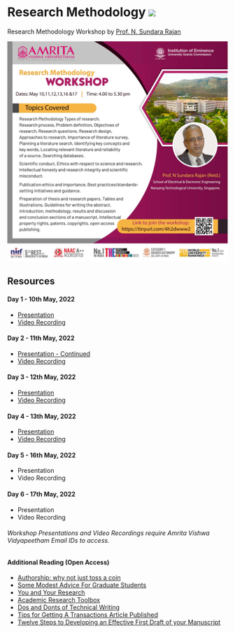 # Research Methodology ![](https://img.shields.io/badge/-Workshop-orange)

Research Methodology Workshop by [Prof. N. Sundara Rajan](https://www.linkedin.com/in/narasimman-sundararajan-42333213/)

<p align="center">
  <img src="Assets/images/Poster.png" width="600" />
</p>  

## Resources

#### **Day 1 - 10th May, 2022**

- [Presentation](https://amritavishwavidyapeetham-my.sharepoint.com/:b:/g/personal/cybersecurity_amrita_edu/EdE5BCGwWFpJoGqRcULrT_wBs_166QyfkCs9rE92LvKLow)
- [Video Recording](https://amritavishwavidyapeetham-my.sharepoint.com/:v:/g/personal/cybersecurity_amrita_edu/ETQCrUNjvTNHunJkRK2YKvEBMTvpeOv_tBigdWMp-giVSA)

#### **Day 2 - 11th May, 2022**

- [Presentation - Continued](https://amritavishwavidyapeetham-my.sharepoint.com/:b:/g/personal/cybersecurity_amrita_edu/EdE5BCGwWFpJoGqRcULrT_wBs_166QyfkCs9rE92LvKLow)
- [Video Recording](https://amritavishwavidyapeetham-my.sharepoint.com/:v:/g/personal/n_prabhu_cb_students_amrita_edu/EVdRETujUV1IjrhqRypNPj4BeIxoMH-fGI9_4C9qH7fuWw)

#### **Day 3 - 12th May, 2022**

- [Presentation](https://amritavishwavidyapeetham-my.sharepoint.com/:b:/g/personal/cybersecurity_amrita_edu/EQYgQjqisZlHhtq1eYk85dgBdQooz0In80OSJ-DA6BWz3w)
- [Video Recording](https://amritavishwavidyapeetham-my.sharepoint.com/:v:/g/personal/v_bharathkumar_cb_students_amrita_edu/EfnR-iWh0jROplaOidqZ2UcBxfgPPrA7_TOWnTs0XL4K9A)

#### **Day 4 - 13th May, 2022**

- [Presentation](https://amritavishwavidyapeetham-my.sharepoint.com/:b:/g/personal/cybersecurity_amrita_edu/EfDmCJ4okEtPhlsX5Kdjs-wBeInhxDkkNEMtOSD_XQ85Bw)
- [Video Recording](https://amritavishwavidyapeetham-my.sharepoint.com/:v:/r/personal/v_bharathkumar_cb_students_amrita_edu/Documents/Recordings/Research%20Methodology%20sessions%20by%20Prof.%20N.%20Sundararajan_20220513_104652.mp4?csf=1&web=1&e=dpGu2i)

#### **Day 5 - 16th May, 2022**

- Presentation
- Video Recording

#### **Day 6 - 17th May, 2022**

- Presentation
- Video Recording

###### Workshop Presentations and Video Recordings require Amrita Vishwa Vidyapeetham Email IDs to access. 

#### Additional Reading (Open Access)
- [Authorship: why not just toss a coin](Assets/External/Authorship_why_not_just_toss_a_coin.pdf)
- [Some Modest Advice For Graduate Students](Assets/External/Some_Modest_Advice_For_Graduate_Students.pdf)
- [You and Your Research](Assets/External/You_and_Your_Research.pdf)
- [Academic Research Toolbox](Assets/External/Academic_Research_Toolbox.pdf)
- [Dos and Donts of Technical Writing](Assets/External/Dos_and_Donts_of_Technical_Writing.pdf)
- [Tips for Getting A Transactions Article Published](Assets/External/Tips_for_Getting_A_Transactions_Article_Published.PDF)
- [Twelve Steps to Developing an Effective First Draft of your Manuscript](Assets/External/Twelve_Steps_to_Developing_an_Effective_First_Draft_of_your_Manuscript.pdf)
